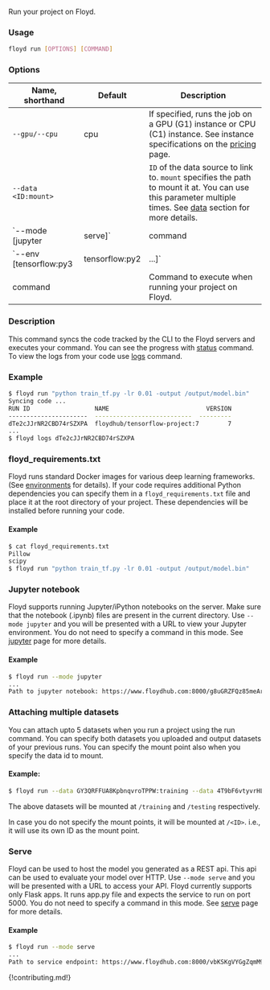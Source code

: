 Run your project on Floyd.

### Usage
```bash
floyd run [OPTIONS] [COMMAND]
```

### Options
| Name, shorthand | Default | Description |
| --------------- | ------- | ----------- |
| `--gpu/--cpu` |  cpu    | If specified, runs the job on a GPU (G1) instance or CPU (C1) instance. See instance specifications on the [pricing](https://www.floydhub.com/pricing) page. |
| `--data <ID:mount>` |    | `ID` of the data source to link to. `mount` specifies the path to mount it at. You can use this parameter multiple times. See [data](../home/using_datasets) section for more details. |
| `--mode [jupyter|serve]` |  command  | Specify the mode you want to run the project. The default behavior executes the command you specify. See [jupyter](../guides/jupyter) and [serve](#serve) sections for more info on them. |
| `--env [tensorflow:py3|tensorflow:py2|...]` | keras:py3  | Specify the environment you want to use for your project. See [environments](../home/environments) for the full list. |
| command |      | Command to execute when running your project on Floyd. |

### Description
This command syncs the code tracked by the CLI to the Floyd servers and executes your command. You can see the progress 
with [status](./status) command. To view the logs from your code use [logs](./logs) command.

### Example
```bash
$ floyd run "python train_tf.py -lr 0.01 -output /output/model.bin"
Syncing code ...
RUN ID                  NAME                           VERSION
----------------------  ---------------------------  ---------
dTe2cJJrNR2CBD74rSZXPA  floydhub/tensorflow-project:7        7
...
$ floyd logs dTe2cJJrNR2CBD74rSZXPA
```

### floyd_requirements.txt
Floyd runs standard Docker images for various deep learning frameworks.(See [environments](../home/environments) for details). If your 
code requires additional Python dependencies you can specify them in a `floyd_requirements.txt` file and place it at the root 
directory of your project. These dependencies will be installed before running your code.

#### Example
```bash
$ cat floyd_requirements.txt
Pillow
scipy
$ floyd run "python train_tf.py -lr 0.01 -output /output/model.bin"
```
### Jupyter notebook
Floyd supports running Jupyter/iPython notebooks on the server. Make sure that the notebook (.ipynb) files are present in the 
current directory. Use `--mode jupyter` and you will be presented with a URL to view your Jupyter environment. You do not need 
to specify a command in this mode. See [jupyter](../guides/jupyter) page for more details.

#### Example
```bash
$ floyd run --mode jupyter
...
Path to jupyter notebook: https://www.floydhub.com:8000/g8uGRZFQz85meArJGToEcs
```

### Attaching multiple datasets

You can attach upto 5 datasets when you run a project using the run command. You can specify both 
datasets you uploaded and output datasets of your previous runs. You can specify the mount point 
also when you specify the data id to mount.

#### Example: 
```bash
$ floyd run --data GY3QRFFUA8KpbnqvroTPPW:training --data 4T9bF6vtyvrHLdUsFbUumA:testing "python script.py"
```
The above datasets will be mounted at `/training` and `/testing` respectively.

In case you do not specify the mount points, it will be mounted at `/<ID>`. i.e., it will use its own
ID as the mount point.

### Serve
Floyd can be used to host the model you generated as a REST api. This api can be used to evaluate your model over HTTP.
Use `--mode serve` and you will be presented with a URL to access your API. Floyd currently supports only Flask apps.
It runs app.py file and expects the service to run on port 5000. You do not need to specify a command in this mode.
See [serve](../guides/style_transfer/#serve-mode) page for more details.

#### Example
```bash
$ floyd run --mode serve
...
Path to service endpoint: https://www.floydhub.com:8000/vbKSKgVYGgZqmM9i3LjLBb
```

{!contributing.md!}
